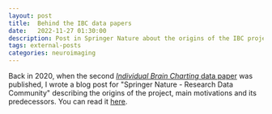 ```yaml
---
layout: post
title:  Behind the IBC data papers
date:   2022-11-27 01:30:00
description: Post in Springer Nature about the origins of the IBC project
tags: external-posts
categories: neuroimaging
---
```


Back in 2020, when the second <a href="https://doi.org/10.1038/s41597-020-00670-4"><i>Individual Brain Charting</i> data paper</a> was published, I wrote a blog post for "Springer Nature - Research Data Community" describing the origins of the project, main motivations and its predecessors. You can read it <a href="https://researchdata.springernature.com/posts/the-individual-brain-charting-project">here</a>.
